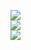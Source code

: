 ![](https://github-readme-stats.vercel.app/api/wakatime?username=@nekaFTW&layout=compact&theme=ayu-mirage&count_private=true&show_icons=true)<br>
![](https://github-readme-stats.vercel.app/api?username=NekaFTW&theme=ayu-mirage&count_private=true&show_icons=true&include_all_commits=true)<br>
![](https://github-readme-stats.vercel.app/api/top-langs/?username=NekaFTW&layout=compact&theme=ayu-mirage&count_private=true&langs_count=10)<br>
<!-- &hide=stars,commits,prs,issues,contribs -->
